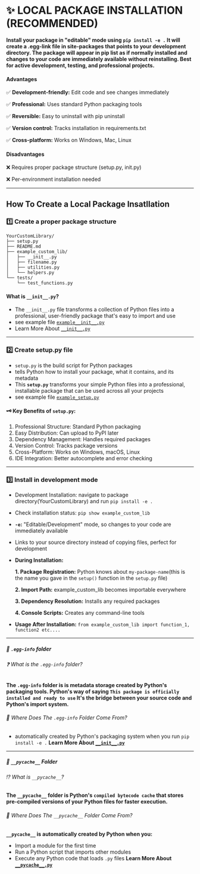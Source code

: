 # ✨ LOCAL PACKAGE INSTALLATION (RECOMMENDED)
**Install your package in "editable" mode using `pip install -e .` It will create a .egg-link file in site-packages that points to your development directory. The package will appear in pip list as if normally installed and changes to your code are immediately available without reinstalling. Best for active development, testing, and professional projects.**

#### Advantages
✅ **Development-friendly:** Edit code and see changes immediately

✅ **Professional:** Uses standard Python packaging tools

✅ **Reversible:** Easy to uninstall with pip uninstall

✅ **Version control:** Tracks installation in requirements.txt

✅ **Cross-platform:** Works on Windows, Mac, Linux


#### Disadvantages
❌ Requires proper package structure (setup.py, init.py)

❌ Per-environment installation needed

-------
## How To Create a Local Package Insatllation


### 1️⃣ Create a proper package structure

```
YourCustomLibrary/
├── setup.py
├── README.md
├── example_custom_lib/
│   ├── __init__.py
│   ├── filename.py
│   ├── utilities.py
│   └── helpers.py
└── tests/
    └── test_functions.py
```
#### What is `__init__.py`?
- The `__init__.py` file transforms a collection of Python files into a professional, user-friendly package that's easy to import and use
- see example file [`example__init__.py`](./example_custom_lib/example__init__.py)
- Learn More About [`__init__.py`](./UnderstandingFilesandFolders/understanding__init__.py.md)
----------

### 2️⃣ Create setup.py file
- `setup.py` is the build script for Python packages
- tells Python how to install your package, what it contains, and its metadata
- This **`setup.py`** transforms your simple Python files into a professional, installable package that can be used across all your projects
- see example file [`example_setup.py`](./example-setup.py)

#### 🗝️ Key Benefits of `setup.py`:
1. Professional Structure: Standard Python packaging
2. Easy Distribution: Can upload to PyPI later
3. Dependency Management: Handles required packages
4. Version Control: Tracks package versions
5. Cross-Platform: Works on Windows, macOS, Linux
6. IDE Integration: Better autocomplete and error checking
----------

### 3️⃣ Install in development mode
- Development Installation: navigate to package directory(YourCustomLibrary) and run `pip install -e .`
- Check installation status: `pip show example_custom_lib`
- **`-e`:** "Editable/Development" mode, so changes to your code are immediately available
- Links to your source directory instead of copying files, perfect for development
- **During Installation:**

    **1. Package Registration:** Python knows about `my-package-name`(this is the name you gave in the `setup()` function in the `setup.py` file)

    **2. Import Path:** example_custom_lib becomes importable everywhere

    **3. Dependency Resolution:** Installs any required packages

    **4. Console Scripts:** Creates any command-line tools
- **Usage After Installation:** `from example_custom_lib import function_1, function2 etc....`
----------

##### 📁 `.egg-info` folder

###### ❓ What is the `.egg-info` folder?
**The `.egg-info` folder is is metadata storage created by Python's packaging tools. Python's way of saying `This package is officially installed and ready to use` It's the bridge between your source code and Python's import system.**

###### 💭 Where Does The `.egg-info` Folder Come From?
- automatically created by Python's packaging system when you run `pip install -e .`
**Learn More About [`__init__.py`](./UnderstandingFilesandFolders/understanding__init__.py.md)**
----------
##### 📁 `__pycache__` Folder

###### ⁉️ What is `__pycache__`?
**The `__pycache__` folder is Python's `compiled bytecode cache` that stores pre-compiled versions of your Python files for faster execution.**

###### 💭 Where Does The `__pycache__` Folder Come From?
**`__pycache__` is automatically created by Python when you:**
- Import a module for the first time
- Run a Python script that imports other modules
- Execute any Python code that loads `.py` files
**Learn More About [`__pycache__.py`](./UnderstandingFilesandFolders/understanding__pycache__folder.md)**











